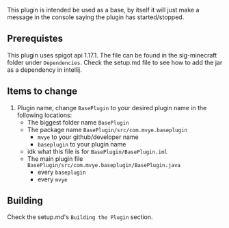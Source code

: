 This plugin is intended be used as a base, by itself it will just make a message in the console saying the plugin has 
started/stopped.

## Prerequistes
This plugin uses spigot api 1.17.1. The file can be found in the sig-minecraft folder under `Dependencies`. Check the
setup.md file to see how to add the jar as a dependency in intellij. 

## Items to change
1. Plugin name, change `BasePlugin` to your desired plugin name in the following locations:
    * The biggest folder name `BasePlugin`
    * The package name `BasePlugin/src/com.mvye.baseplugin`
        * `mvye` to your github/developer name
        * `baseplugin` to your plugin name
    * idk what this file is for `BasePlugin/BasePlugin.iml`
    * The main plugin file `BasePlugin/src/com.mvye.baseplugin/BasePlugin.java`
        * every `baseplugin`
        * every `mvye`
        
## Building
Check the setup.md's `Building the Plugin` section.